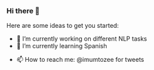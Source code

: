 ### Hi there 👋

<!--
**mumtozee/mumtozee** is a ✨ _special_ ✨ repository because its `README.md` (this file) appears on your GitHub profile.
-->
Here are some ideas to get you started:

- 🔭 I’m currently working on different NLP tasks
- 🌱 I’m currently learning Spanish
<!-- - 👯 I’m looking to collaborate on ...
- 🤔 I’m looking for help with ...
- 💬 Ask me about ... -->
- 📫 How to reach me: @imumtozee for tweets
<!-- - 😄 Pronouns: ...
- ⚡ Fun fact: ... -->
